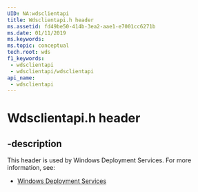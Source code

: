```yaml
---
UID: NA:wdsclientapi
title: Wdsclientapi.h header
ms.assetid: fd49be50-414b-3ea2-aae1-e7001cc6271b
ms.date: 01/11/2019
ms.keywords: 
ms.topic: conceptual
tech.root: wds
f1_keywords:
 - wdsclientapi
 - wdsclientapi/wdsclientapi
api_name:
 - wdsclientapi
---
```


# Wdsclientapi.h header


## -description

This header is used by Windows Deployment Services. For more information, see:

- [Windows Deployment Services](../_wds/index.md)

